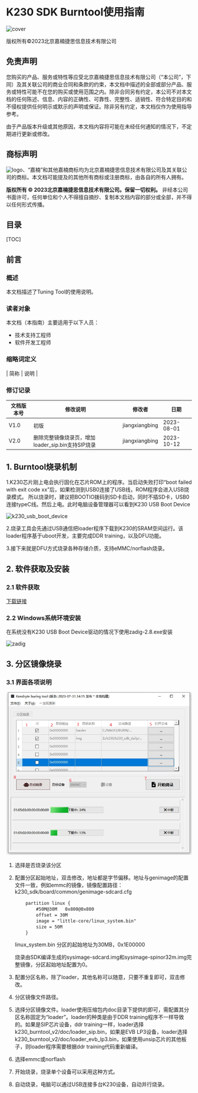 # K230 SDK Burntool使用指南

![cover](images/canaan-cover.png)

版权所有©2023北京嘉楠捷思信息技术有限公司

<div style="page-break-after:always"></div>

## 免责声明

您购买的产品、服务或特性等应受北京嘉楠捷思信息技术有限公司（“本公司”，下同）及其关联公司的商业合同和条款的约束，本文档中描述的全部或部分产品、服务或特性可能不在您的购买或使用范围之内。除非合同另有约定，本公司不对本文档的任何陈述、信息、内容的正确性、可靠性、完整性、适销性、符合特定目的和不侵权提供任何明示或默示的声明或保证。除非另有约定，本文档仅作为使用指导参考。

由于产品版本升级或其他原因，本文档内容将可能在未经任何通知的情况下，不定期进行更新或修改。

## 商标声明

![logo](images/logo.png)、“嘉楠”和其他嘉楠商标均为北京嘉楠捷思信息技术有限公司及其关联公司的商标。本文档可能提及的其他所有商标或注册商标，由各自的所有人拥有。

**版权所有 © 2023北京嘉楠捷思信息技术有限公司。保留一切权利。**
非经本公司书面许可，任何单位和个人不得擅自摘抄、复制本文档内容的部分或全部，并不得以任何形式传播。

<div style="page-break-after:always"></div>

## 目录

[TOC]

## 前言

### 概述

本文档描述了Tuning Tool的使用说明。

### 读者对象

本文档（本指南）主要适用于以下人员：

- 技术支持工程师
- 软件开发工程师

### 缩略词定义

| 简称 | 说明                                                       |

### 修订记录

| 文档版本号  | 修改说明                           | 修改者 | 日期       |
|------------|-----------------------------------|--------|------------|
| V1.0       | 初版                              | jiangxiangbing | 2023-08-01 |
| V2.0       | 删除完整镜像烧录页，增加loader_sip.bin支持SIP烧录     | jiangxiangbing | 2023-10-12 |

## 1. Burntool烧录机制

1.K230芯片刚上电会执行固化在芯片ROM上的程序。当启动失败打印“boot failed with exit code xx”后，如果检测到USB0连接了USB线，ROM程序会进入USB烧录模式。
所以烧录时，建议把BOOTIO拨码到SD卡启动，同时不插SD卡，USB0连接typeC线。然后上电。此时电脑设备管理器可以看到K230 USB Boot Device

![k230_usb_boot_device](images/k230_usb_boot_device.png)

2.烧录工具会先通过USB通信把loader程序下载到K230的SRAM空间运行。该loader程序基于uboot开发，主要完成DDR training，以及DFU功能。

3.接下来就是DFU方式烧录各种存储介质，支持eMMC/norflash烧录。

## 2. 软件获取及安装

### 2.1 软件获取

[下载链接](https://kendryte-download.canaan-creative.com/k230/downloads/burn_tool/k230_burntool_v2.7z)

### 2.2 Windows系统环境安装

在系统没有K230 USB Boot Device驱动的情况下使用zadig-2.8.exe安装

![zadig](images/zadig.png)

## 3. 分区镜像烧录

### 3.1 界面各项说明

![interface_disc](images/interface_disc.png)

1. 选择是否烧录该分区
1. 配置分区起始地址，双击修改，地址都是字节偏移。地址与genimage的配置文件一致，例如emmc的镜像，镜像配置路径：k230_sdk/board/common/genimage-sdcard.cfg

    ```shell
        partition linux {
            #50M@30M   0x800@0x800
            offset = 30M
            image = "little-core/linux_system.bin"
            size = 50M
        }
    ```

    linux_system.bin 分区的起始地址为30MB，0x1E00000

    烧录由SDK编译生成的sysimage-sdcard.img和sysimage-spinor32m.img完整镜像，分区起始地址配置为0。

1. 配置分区名称，除了loader，其他名称可以随意，只要不重复即可，双击修改。
1. 分区镜像文件路径。
1. 选择分区镜像文件。loader使用压缩包内doc目录下提供的即可，需配置其分区名称固定为“loader”。loader的种类是由于DDR training程序不一样导致的。如果是SIP芯片设备，ddr training一样，loader选择k230_burntool_v2/doc/loader_sip.bin，如果是EVB LP3设备，loader选择k230_burntool_v2/doc/loader_evb_lp3.bin，如果使用unsip芯片的其他板子，则loader程序需要根据ddr training代码重新编译。
1. 选择emmc或norflash
1. 开始烧录，烧录单个设备可以采用这种方式。
1. 自动烧录，电脑可以通过USB连接多台K230设备，自动并行烧录。
